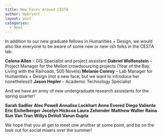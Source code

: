 ```yaml
---
title: New Faces Around CESTA
author: mpbryant
layout: post
categories:
  - News
---
```

In addition to our new graduate fellows in Humanities + Design, we would also like everyone to be aware of some new or new-ish folks in the CESTA lab:

**Celena Allen** &#8211; GIS Specialist and project assistant
**Gabriel Wolfenstein** &#8211; Project Manager for the Mellon crowdsourcing projects (Year of the Bay, Living with the Railroads, 500 Novels)
**Melanie Conroy** &#8211; Lab Manager for Humanities + Design (not a new face, but we want to introduce her nonetheless!)
**Jason Hepler** &#8211; Academic Technology Specialist

And we have an army of new undergraduate research assistants for the spring quarter!

**Sarah Sadlier**
**Alec Powell**
**Annalise Lockhart**
**Anne Evered**
**Diego Valiente**
**Eric Eichelberger**
**Jocelyn Hickcox**
**Laura Zehender**
**Matthew Walter**
**Raina Sun**
**Van Tran**
**Willys DeVoll**
**Varun Gupta**

We hope that you all get to meet one another at some point, and be on the look out for social mixers over the summer!
